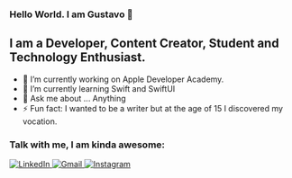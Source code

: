 ### Hello World. I am Gustavo  👋

## I am a Developer, Content Creator, Student and Technology Enthusiast.

- 🔭 I’m currently working on Apple Developer Academy.
- 🌱 I’m currently learning Swift and SwiftUI
- 💬 Ask me about ... Anything
- ⚡ Fun fact: I wanted to be a writer but at the age of 15 I discovered my vocation.

### Talk with me, I am kinda awesome:

<p>
  <a href="http://linkedin.com/in/leo-viana/">
    <img alt="LinkedIn" src="https://img.shields.io/badge/linkedin%20-%230077B5.svg?&style=for-the-badge&logo=linkedin&logoColor=white"/>
  </a>

   <a href="mailto:vianaleonardo.es@gmail.com">
      <img alt="Gmail" src="https://img.shields.io/badge/Gmail-D14836?style=for-the-badge&logo=gmail&logoColor=white" />
  </a>
  
  <a href="http://instagram.com/leokps">
    <img alt="Instagram" src="https://img.shields.io/badge/Instagram%20-%23E4405F.svg?&style=for-the-badge&logo=Instagram&logoColor=white"/>
  </a>
</p>





